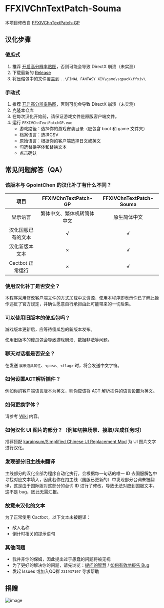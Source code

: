 # FFXIVChnTextPatch-Souma

本项目修改自 [FFXIVChnTextPatch-GP](https://github.com/GpointChen/FFXIVChnTextPatch-GP)

## 汉化步骤

### 傻瓜式

  1. 推荐 [开启高分辨率贴图](https://github.com/Souma-Sumire/FFXIVChnTextPatch-Souma/wiki/%E5%BC%80%E5%90%AF%E9%AB%98%E6%B8%85%E8%B4%B4%E5%9B%BE)，否则可能会导致 DirectX 崩溃（未实测）
  1. 下载最新的 [Release](https://github.com/Souma-Sumire/FFXIVChnTextPatch-Souma/releases/)
  1. 将压缩包中的文件覆盖到 `..\FINAL FANTASY XIV\game\sqpack\ffxiv\`

### 手动式

  1. 推荐 [开启高分辨率贴图](https://github.com/Souma-Sumire/FFXIVChnTextPatch-Souma/wiki/%E5%BC%80%E5%90%AF%E9%AB%98%E6%B8%85%E8%B4%B4%E5%9B%BE)，否则可能会导致 DirectX 崩溃（未实测）
  1. 克隆本仓库
  1. 在每次汉化开始前，请保证游戏文件是原版客户端文件。
  1. 运行 `FFXIVChnTextPatchGP.exe`
      - 游戏路径：选择你的游戏安装目录（应包含 boot 和 game 文件夹）
      - 档案语言：选择CSV
      - 原始语言：根据你的客户端选择日文或英文
      - 勾选替换字体和替换文本
      - 点击确认

## 常见问题解答（QA）

### 该版本与 GpointChen 的汉化补丁有什么不同？

| 项目 | FFXIVChnTextPatch-GP | FFXIVChnTextPatch-Souma |
| :---: | :---: | :---: |
| 显示语言 | 繁体中文、繁体机转简体中文 | 原生简体中文 |
| 汉化国服已有的文本 | √ | √ |
| 汉化新版本文本 | × | √ |
| Cactbot 正常运行 | × | √ |

### 使用汉化补丁是否安全？

本程序采用修改客户端文件的方式加载中文资源，使用本程序即表示你已了解此操作违反了官方规定，并确认愿意自行承担由此可能带来的一切后果。

### 可以使用旧版本的傻瓜包吗？

游戏版本更新后，应等待傻瓜包的新版本发布。

使用旧版本的傻瓜包会导致游戏崩溃、数据非法等问题。

### 聊天对话框是否安全？

在发送 `展示道具属性`、`<pos>`、`<flag>` 时，将会发送中文字符。

### 如何设置ACT解析插件？

例如你的客户端语言版本为英文，则你应该将 ACT 解析插件的语言设置为英文。

### 如何更换字体？

请参考 [Wiki](https://github.com/Souma-Sumire/FFXIVChnTextPatch-Souma/wiki/%E8%87%AA%E5%88%B6%E6%B8%B8%E6%88%8F%E5%AD%97%E4%BD%93) 内容。

### 如何汉化 UI 图片的部分？（例如切换场景、接取/完成任务时）

推荐搭配 [karaipsum/Simplified Chinese UI Replacement Mod](https://www.nexusmods.com/finalfantasy14/mods/2048) 为 UI 图片文字 进行汉化。

### 发现部分旧主线未翻译

主线部分的汉化全部为程序自动化执行，会根据每一句话的唯一 ID 去国服解包中寻找对应文本填入，因此若你在跑主线（国服已更新的）中发现部分台词未被翻译，这是由于国际服对这部分的台词 ID 进行了修改，导致无法对应到国服文本。这不是 bug，因此无需汇报。

### 故意未汉化的文本

为了正常使用 Cactbot，以下文本未被翻译：

- 敌人名称
- 倒计时相关的提示语句

### 其他问题

- 我并非你的保姆，因此提出过于愚蠢的问题将被无视
- 为了更好的解决你的问题，请先浏览：[提问的智慧](https://github.com/ryanhanwu/How-To-Ask-Questions-The-Smart-Way/blob/main/README-zh_CN.md) / [如何有效地报告 Bug](https://www.chiark.greenend.org.uk/~sgtatham/bugs-cn.html)
- 发起 Issues 或加入QQ群 `231937107` 寻求帮助

## 捐赠

![image](https://github.com/Souma-Sumire/FFXIVChnTextPatch-Souma/assets/33572696/33b547e0-f8d4-41ba-9d76-a813a8053daa)
